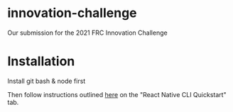 # innovation-challenge

Our submission for the 2021 FRC Innovation Challenge

# Installation

Install git bash & node first

Then follow instructions outlined [here](https://reactnative.dev/docs/environment-setup) on the "React Native CLI Quickstart" tab.

